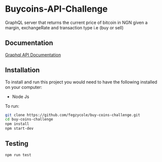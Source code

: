 # Buycoins-API-Challenge

GraphQL server that returns the current price of bitcoin in NGN given a margin, exchangeRate and transaction type i.e (buy or sell)


## Documentation

[Graphql API Documentation](https://buy-coins.herokuapp.com/graphql)



## Installation

To install and run this project you would need to have the following installed on your computer:

- Node Js

To run:

```sh
git clone https://github.com/fegzycole/buy-coins-challenge.git
cd buy-coins-challenge
npm install
npm start-dev
```

## Testing

```sh
npm run test
```
